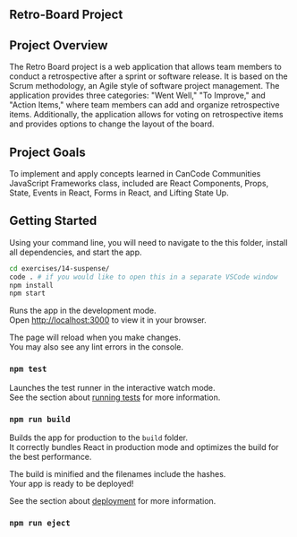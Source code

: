 ## Retro-Board Project

## Project Overview

The Retro Board project is a web application that allows team members to conduct a retrospective after a sprint or software release. It is based on the Scrum methodology, an Agile style of software project management. The application provides three categories: "Went Well," "To Improve," and "Action Items," where team members can add and organize retrospective items. Additionally, the application allows for voting on retrospective items and provides options to change the layout of the board.

## Project Goals

To implement and apply concepts learned in CanCode Communities JavaScript Frameworks class, included are React Components, Props, State, Events in React, Forms in React, and Lifting State Up.

## Getting Started

Using your command line, you will need to navigate to the this folder, install all dependencies, and start the app.

```bash
cd exercises/14-suspense/
code . # if you would like to open this in a separate VSCode window
npm install
npm start
```

Runs the app in the development mode.\
Open [http://localhost:3000](http://localhost:3000) to view it in your browser.

The page will reload when you make changes.\
You may also see any lint errors in the console.

### `npm test`

Launches the test runner in the interactive watch mode.\
See the section about [running tests](https://facebook.github.io/create-react-app/docs/running-tests) for more information.

### `npm run build`

Builds the app for production to the `build` folder.\
It correctly bundles React in production mode and optimizes the build for the best performance.

The build is minified and the filenames include the hashes.\
Your app is ready to be deployed!

See the section about [deployment](https://facebook.github.io/create-react-app/docs/deployment) for more information.

### `npm run eject`
